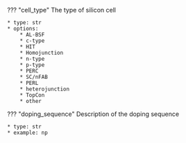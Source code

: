 ??? "cell_type"
    The type of silicon cell

    * type: str
    * options: 
        * AL-BSF
        * c-type 
        * HIT
        * Homojunction
        * n-type
        * p-type
        * PERC
        * SC/nFAB
        * PERL
        * heterojunction
        * TopCon
        * other
        
??? "doping_sequence"
    Description of the doping sequence

    * type: str
    * example: np
